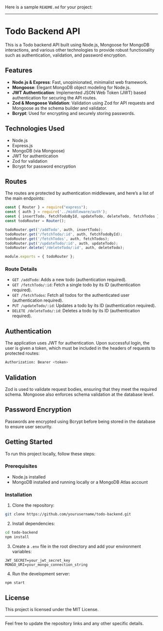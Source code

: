Here is a sample `README.md` for your project:

---

# Todo Backend API

This is a Todo backend API built using Node.js, Mongoose for MongoDB interactions, and various other technologies to provide robust functionality such as authentication, validation, and password encryption.

## Features

- **Node.js & Express**: Fast, unopinionated, minimalist web framework.
- **Mongoose**: Elegant MongoDB object modeling for Node.js.
- **JWT Authentication**: Implemented JSON Web Token (JWT) based authentication for securing the API routes.
- **Zod & Mongoose Validation**: Validation using Zod for API requests and Mongoose as the schema builder and validator.
- **Bcrypt**: Used for encrypting and securely storing passwords.

## Technologies Used

- Node.js
- Express.js
- MongoDB (via Mongoose)
- JWT for authentication
- Zod for validation
- Bcrypt for password encryption

## Routes

The routes are protected by authentication middleware, and here’s a list of the main endpoints:

```js
const { Router } = require("express");
const { auth } = require('../middleware/auth');
const { insertTodo, fetchTodoById, updateTodo, deleteTodo, fetchTodos } = require('../controllers/todo.controller');
const todoRouter = Router();

todoRouter.get('/addTodo', auth, insertTodo);
todoRouter.get('/fetchTodo/:id', auth, fetchTodoById);
todoRouter.get('/fetchTodos', auth, fetchTodos);
todoRouter.put('/updateTodo/:id', auth, updateTodo);
todoRouter.delete('/deleteTodo/:id', auth, deleteTodo);

module.exports = { todoRouter };
```

### Route Details

- `GET /addTodo`: Adds a new todo (authentication required).
- `GET /fetchTodo/:id`: Fetch a single todo by its ID (authentication required).
- `GET /fetchTodos`: Fetch all todos for the authenticated user (authentication required).
- `PUT /updateTodo/:id`: Updates a todo by its ID (authentication required).
- `DELETE /deleteTodo/:id`: Deletes a todo by its ID (authentication required).

## Authentication

The application uses JWT for authentication. Upon successful login, the user is given a token, which must be included in the headers of requests to protected routes:

```bash
Authorization: Bearer <token>
```

## Validation

Zod is used to validate request bodies, ensuring that they meet the required schema. Mongoose also enforces schema validation at the database level.

## Password Encryption

Passwords are encrypted using Bcrypt before being stored in the database to ensure user security.

## Getting Started

To run this project locally, follow these steps:

### Prerequisites

- Node.js installed
- MongoDB installed and running locally or a MongoDB Atlas account

### Installation

1. Clone the repository:

```bash
git clone https://github.com/yourusername/todo-backend.git
```

2. Install dependencies:

```bash
cd todo-backend
npm install
```

3. Create a `.env` file in the root directory and add your environment variables:

```
JWT_SECRET=your_jwt_secret_key
MONGO_URI=your_mongo_connection_string
```

4. Run the development server:

```bash
npm start
```

## License

This project is licensed under the MIT License.

---

Feel free to update the repository links and any other specific details.
